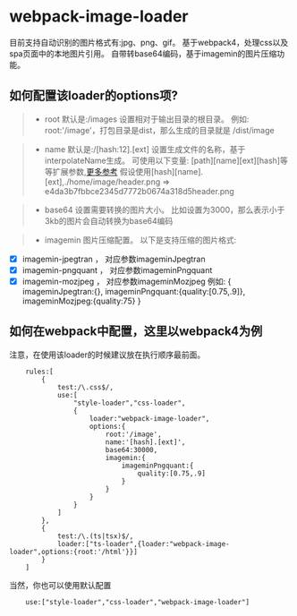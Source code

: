 # webpack-image-loader

目前支持自动识别的图片格式有:jpg、png、gif。
基于webpack4，处理css以及spa页面中的本地图片引用。
自带转base64编码，基于imagemin的图片压缩功能。

## 如何配置该loader的options项?

> * root 默认是:/images 设置相对于输出目录的根目录。
例如: root:'/image'，打包目录是dist，那么生成的目录就是 /dist/image

> * name 默认是:/\[hash:12\].\[ext\] 设置生成文件的名称，基于interpolateName生成。
可使用以下变量: \[path\]\[name\]\[ext\]\[hash\]等等扩展参数,[更多参考](https://www.npmjs.com/package/loader-utils#user-content-interpolatename)
假设使用\[hash\]\[name\].\[ext\],./home/image/header.png => e4da3b7fbbce2345d7772b0674a318d5header.png

> * base64 设置需要转换的图片大小。
比如设置为3000，那么表示小于3kb的图片会自动转换为base64编码

> * imagemin 图片压缩配置。
以下是支持压缩的图片格式:
- [x] imagemin-jpegtran ， 对应参数imageminJpegtran
- [x] imagemin-pngquant ， 对应参数imageminPngquant
- [x] imagemin-mozjpeg  ， 对应参数imageminMozjpeg
例如:
{
    imageminJpegtran:{},
    imageminPngquant:{quality:\[0.75,.9\]},
    imageminMozjpeg:{quality:75}
}

## 如何在webpack中配置，这里以webpack4为例
注意，在使用该loader的时候建议放在执行顺序最前面。

```
    rules:[
        {
            test:/\.css$/,
            use:[
                "style-loader","css-loader",
                {
                    loader:"webpack-image-loader",
                    options:{
                        root:'/image',
                        name:'[hash].[ext]',
                        base64:30000,
                        imagemin:{
                            imageminPngquant:{
                                quality:[0.75,.9]
                            }
                        }
                    }
                }
            ]
        },
        {
            test:/\.(ts|tsx)$/,
            loader:["ts-loader",{loader:"webpack-image-loader",options:{root:'/html'}}]
        }
    ]
```

当然，你也可以使用默认配置
```
    use:["style-loader","css-loader","webpack-image-loader"]
```